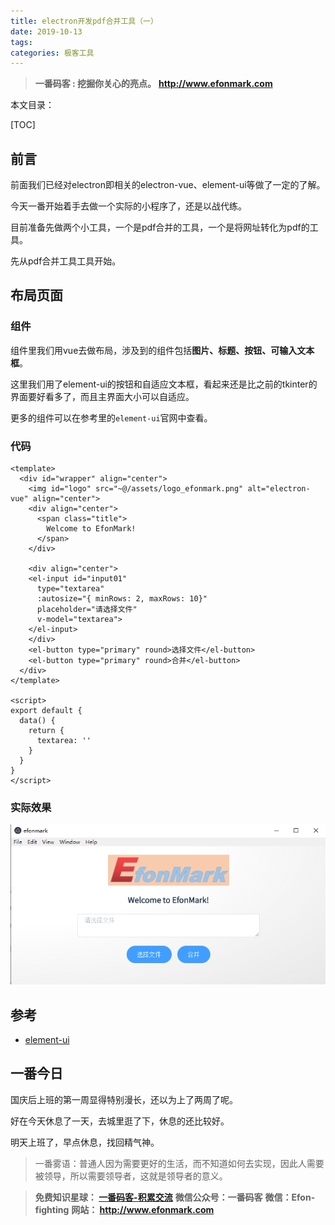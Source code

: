 ```yaml
---
title: electron开发pdf合并工具（一）
date: 2019-10-13
tags: 
categories: 极客工具
---
```


> **一番码客 : 挖掘你关心的亮点。**
> **http://www.efonmark.com**

本文目录：

[TOC]

## 前言

前面我们已经对electron即相关的electron-vue、element-ui等做了一定的了解。

今天一番开始着手去做一个实际的小程序了，还是以战代练。

目前准备先做两个小工具，一个是pdf合并的工具，一个是将网址转化为pdf的工具。

先从pdf合并工具工具开始。

<!-- more -->

## 布局页面

### 组件

组件里我们用vue去做布局，涉及到的组件包括**图片、标题、按钮、可输入文本框**。

这里我们用了element-ui的按钮和自适应文本框，看起来还是比之前的tkinter的界面要好看多了，而且主界面大小可以自适应。

更多的组件可以在参考里的`element-ui`官网中查看。

### 代码

```vue
<template>
  <div id="wrapper" align="center">
    <img id="logo" src="~@/assets/logo_efonmark.png" alt="electron-vue" align="center">
    <div align="center">
      <span class="title">
        Welcome to EfonMark!
      </span>
    </div>

    <div align="center">
    <el-input id="input01"
      type="textarea"
      :autosize="{ minRows: 2, maxRows: 10}"
      placeholder="请选择文件"
      v-model="textarea">
    </el-input>
    </div>
    <el-button type="primary" round>选择文件</el-button>
    <el-button type="primary" round>合并</el-button>
  </div>
</template>

<script>
export default {
  data() {
    return {
      textarea: ''
    }
  }
}
</script>
```



### 实际效果

![1570982841678](2019-10-13-electron开发pdf合并工具（一）/electron01.png)



## 参考

- [element-ui](https://element.eleme.cn/#/zh-CN)

## 一番今日

国庆后上班的第一周显得特别漫长，还以为上了两周了呢。

好在今天休息了一天，去城里逛了下，休息的还比较好。

明天上班了，早点休息，找回精气神。



> 一番雾语：普通人因为需要更好的生活，而不知道如何去实现，因此人需要被领导，所以需要领导者，这就是领导者的意义。



> **免费知识星球： [一番码客-积累交流]([wwww](https://t.zsxq.com/NRVBURr))**
> **微信公众号：一番码客**
> **微信：Efon-fighting**
> **网站： http://www.efonmark.com**